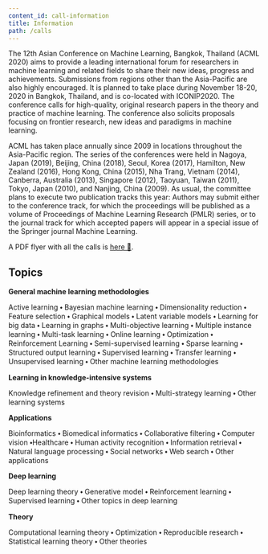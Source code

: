 ```yaml
---
content_id: call-information
title: Information
path: /calls
---
```


The 12th Asian Conference on Machine Learning, Bangkok, Thailand (ACML 2020) aims to provide a leading international forum for researchers in machine learning and related fields to share their new ideas, progress and achievements. Submissions from regions other than the Asia-Pacific are also highly encouraged. It is planned to take place during November 18-20, 2020 in Bangkok, Thailand, and is co-located with ICONIP2020. The conference calls for high-quality, original research papers in the theory and practice of machine learning. The conference also solicits proposals focusing on frontier research, new ideas and paradigms in machine learning.

ACML has taken place annually since 2009 in locations throughout the Asia-Pacific region. The series of the conferences were held in Nagoya, Japan (2019), Beijing, China (2018), Seoul, Korea (2017), Hamilton, New Zealand (2016), Hong Kong, China (2015), Nha Trang, Vietnam (2014), Canberra, Australia (2013), Singapore (2012), Taoyuan, Taiwan (2011), Tokyo, Japan (2010), and Nanjing, China (2009). As usual, the committee plans to execute two publication tracks this year: Authors may submit either to the conference track, for which the proceedings will be published as a volume of Proceedings of Machine Learning Research (PMLR) series, or to the journal track for which accepted papers will appear in a special issue of the Springer journal Machine Learning.

A PDF flyer with all the calls is [here 🔖](http://bit.ly/acml2020-flyer).


## Topics

**General machine learning methodologies**

Active learning ⬩ Bayesian machine learning ⬩ Dimensionality reduction ⬩ Feature selection ⬩ Graphical models ⬩ Latent variable models ⬩ Learning for big data ⬩ Learning in graphs ⬩ Multi-objective learning ⬩ Multiple instance learning ⬩ Multi-task learning ⬩ Online learning ⬩ Optimization ⬩ Reinforcement Learning ⬩ Semi-supervised learning ⬩ Sparse learning ⬩ Structured output learning ⬩ Supervised learning ⬩ Transfer learning ⬩ Unsupervised learning ⬩ Other machine learning methodologies

**Learning in knowledge-intensive systems**

Knowledge refinement and theory revision ⬩ Multi-strategy learning ⬩ Other learning systems

**Applications**

Bioinformatics ⬩ Biomedical informatics ⬩ Collaborative filtering ⬩ Computer vision ⬩Healthcare ⬩ Human activity recognition ⬩ Information retrieval ⬩ Natural language processing ⬩ Social networks ⬩ Web search ⬩ Other applications

**Deep learning**

Deep learning theory ⬩ Generative model ⬩ Reinforcement learning ⬩ Supervised learning ⬩ Other topics in deep learning

**Theory**

Computational learning theory ⬩ Optimization ⬩ Reproducible research ⬩ Statistical learning theory ⬩ Other theories